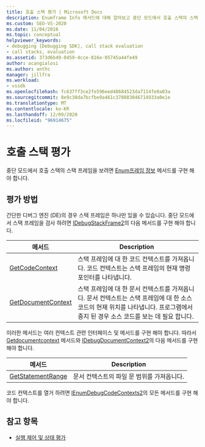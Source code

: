 ```yaml
---
title: 호출 스택 평가 | Microsoft Docs
description: Enumframe Info 메서드에 대해 알아보고 중단 모드에서 호출 스택의 스택 프레임을 볼 수 있도록 구현 하는 방법에 대해 알아봅니다.
ms.custom: SEO-VS-2020
ms.date: 11/04/2016
ms.topic: conceptual
helpviewer_keywords:
- debugging [Debugging SDK], call stack evaluation
- call stacks, evaluation
ms.assetid: 373d6b49-0459-4cce-816e-05745a44fe49
author: acangialosi
ms.author: anthc
manager: jillfra
ms.workload:
- vssdk
ms.openlocfilehash: fc637ff3ce2fe596eed48684523da7114fe0a03a
ms.sourcegitcommit: 8e9c38da7bcfbe9a461c378083846714933a0e1e
ms.translationtype: MT
ms.contentlocale: ko-KR
ms.lasthandoff: 12/09/2020
ms.locfileid: "96914675"
---
```

# <a name="call-stack-evaluation"></a>호출 스택 평가
중단 모드에서 호출 스택의 스택 프레임을 보려면 [Enum프레임 정보](../../extensibility/debugger/reference/idebugthread2-enumframeinfo.md) 메서드를 구현 해야 합니다.

## <a name="methods-for-evaluation"></a>평가 방법
 간단한 디버그 엔진 (DE)의 경우 스택 프레임은 하나만 있을 수 있습니다. 중단 모드에서 스택 프레임을 검사 하려면 [IDebugStackFrame2](../../extensibility/debugger/reference/idebugstackframe2.md)의 다음 메서드를 구현 해야 합니다.

|메서드|Description|
|------------|-----------------|
|[GetCodeContext](../../extensibility/debugger/reference/idebugstackframe2-getcodecontext.md)|스택 프레임에 대 한 코드 컨텍스트를 가져옵니다. 코드 컨텍스트는 스택 프레임의 현재 명령 포인터를 나타냅니다.|
|[GetDocumentContext](../../extensibility/debugger/reference/idebugstackframe2-getdocumentcontext.md)|스택 프레임에 대 한 문서 컨텍스트를 가져옵니다. 문서 컨텍스트는 스택 프레임에 대 한 소스 코드의 현재 위치를 나타냅니다. 프로그램에서 중지 된 경우 소스 코드를 보는 데 필요 합니다.|

 이러한 메서드는 여러 컨텍스트 관련 인터페이스 및 메서드를 구현 해야 합니다. 따라서 [Getdocumentcontext](../../extensibility/debugger/reference/idebugcodecontext2-getdocumentcontext.md) 메서드와 [IDebugDocumentContext2](../../extensibility/debugger/reference/idebugdocumentcontext2.md)의 다음 메서드를 구현 해야 합니다.

|메서드|Description|
|------------|-----------------|
|[GetStatementRange](../../extensibility/debugger/reference/idebugdocumentcontext2-getstatementrange.md)|문서 컨텍스트의 파일 문 범위를 가져옵니다.|

 코드 컨텍스트를 열거 하려면 [IEnumDebugCodeContexts2](../../extensibility/debugger/reference/ienumdebugcodecontexts2.md)의 모든 메서드를 구현 해야 합니다.

## <a name="see-also"></a>참고 항목
- [실행 제어 및 상태 평가](../../extensibility/debugger/execution-control-and-state-evaluation.md)
